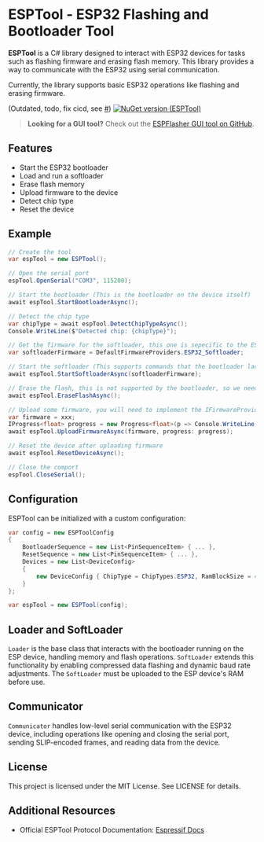 # ESPTool - ESP32 Flashing and Bootloader Tool

**ESPTool** is a C# library designed to interact with ESP32 devices for tasks such as flashing firmware and erasing flash memory. This library provides a way to communicate with the ESP32 using serial communication.

Currently, the library supports basic ESP32 operations like flashing and erasing firmware.

(Outdated, todo, fix cicd, see [#](https://github.com/KooleControls/ESPTool/issues/5))
[![NuGet version (ESPTool)](https://img.shields.io/nuget/v/ESPTool)](https://www.nuget.org/packages/ESPTool/)

> **Looking for a GUI tool?** Check out the [ESPFlasher GUI tool on GitHub](https://github.com/KooleControls/ESPFlasher).

## Features
- Start the ESP32 bootloader
- Load and run a softloader
- Erase flash memory
- Upload firmware to the device
- Detect chip type
- Reset the device

## Example

```csharp
// Create the tool
var espTool = new ESPTool();

// Open the serial port
espTool.OpenSerial("COM3", 115200);

// Start the bootloader (This is the bootloader on the device itself)
await espTool.StartBootloaderAsync();

// Detect the chip type
var chipType = await espTool.DetectChipTypeAsync();
Console.WriteLine($"Detected chip: {chipType}");

// Get the firmware for the softloader, this one is sepecific to the ESP32
var softloaderFirmware = DefaultFirmwareProviders.ESP32_Softloader;

// Start the softloader (This supports commands that the bootloader lacks)
await espTool.StartSoftloaderAsync(softloaderFirmware);

// Erase the flash, this is not supported by the bootloader, so we needed to start the softloader
await espTool.EraseFlashAsync();

// Upload some firmware, you will need to implement the IFirmwareProvider interface
var firmware = xxx;
IProgress<float> progress = new Progress<float>(p => Console.WriteLine($"Progress: {p * 100:F2}%"));
await espTool.UploadFirmwareAsync(firmware, progress: progress);

// Reset the device after uploading firmware
await espTool.ResetDeviceAsync();

// Close the comport
espTool.CloseSerial();
```

## Configuration
ESPTool can be initialized with a custom configuration:
```csharp
var config = new ESPToolConfig
{
    BootloaderSequence = new List<PinSequenceItem> { ... },
    ResetSequence = new List<PinSequenceItem> { ... },
    Devices = new List<DeviceConfig>
    {
        new DeviceConfig { ChipType = ChipTypes.ESP32, RamBlockSize = 4096 }
    }
};

var espTool = new ESPTool(config);
```

## Loader and SoftLoader

`Loader` is the base class that interacts with the bootloader running on the ESP device, handling memory and flash operations. `SoftLoader` extends this functionality by enabling compressed data flashing and dynamic baud rate adjustments. The `SoftLoader` must be uploaded to the ESP device's RAM before use.

## Communicator

`Communicator` handles low-level serial communication with the ESP32 device, including operations like opening and closing the serial port, sending SLIP-encoded frames, and reading data from the device.

## License
This project is licensed under the MIT License. See LICENSE for details.

## Additional Resources

- Official ESPTool Protocol Documentation: [Espressif Docs](https://docs.espressif.com/projects/esptool/en/latest/esp32/advanced-topics/serial-protocol.html)

